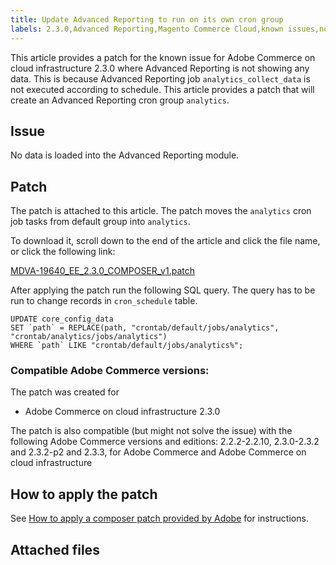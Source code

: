 ```yaml
---
title: Update Advanced Reporting to run on its own cron group
labels: 2.3.0,Advanced Reporting,Magento Commerce Cloud,known issues,no data,patch,troubleshooting,Adobe Commerce,cloud infrastructure,on-premises
---
```


This article provides a patch for the known issue for Adobe Commerce on cloud infrastructure 2.3.0 where Advanced Reporting is not showing any data. This is because Advanced Reporting job `analytics_collect_data` is not executed according to schedule. This article provides a patch that will create an Advanced Reporting cron group `analytics`.

## Issue

No data is loaded into the Advanced Reporting module.

## Patch

The patch is attached to this article. The patch moves the `analytics` cron job tasks from default group into `analytics`.

To download it, scroll down to the end of the article and click the file name, or click the following link:

 [MDVA-19640\_EE\_2.3.0\_COMPOSER\_v1.patch](assets/MDVA-19640_EE_2.3.0_COMPOSER_v1.patch.zip)

After applying the patch run the following SQL query. The query has to be run to change records in `cron_schedule` table.

```clike
UPDATE core_config_data
SET `path` = REPLACE(path, "crontab/default/jobs/analytics", "crontab/analytics/jobs/analytics")
WHERE `path` LIKE "crontab/default/jobs/analytics%";
```

### Compatible Adobe Commerce versions:

The patch was created for

* Adobe Commerce on cloud infrastructure 2.3.0

The patch is also compatible (but might not solve the issue) with the following Adobe Commerce versions and editions: 2.2.2-2.2.10, 2.3.0-2.3.2 and 2.3.2-p2 and 2.3.3, for Adobe Commerce and Adobe Commerce on cloud infrastructure

## How to apply the patch

See [How to apply a composer patch provided by Adobe](https://support.magento.com/hc/en-us/articles/360028367731) for instructions.

## Attached files
